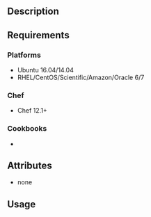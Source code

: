 ## Description


## Requirements
### Platforms

- Ubuntu 16.04/14.04
- RHEL/CentOS/Scientific/Amazon/Oracle 6/7

### Chef

- Chef 12.1+

### Cookbooks

- 

## Attributes

- none

## Usage
